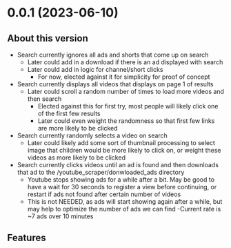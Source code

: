 # 0.0.1 (2023-06-10)
## About this version
- Search currently ignores all ads and shorts that come up on search
    - Later could add in a download if there is an ad displayed with search
    - Later could add in logic for channel/short clicks
        - For now, elected against it for simplicity for proof of concept
- Search currently displays all videos that displays on page 1 of results
    - Later could scroll a random number of times to load more videos and then search
        - Elected against this for first try, most people will likely click one of the first few results
        - Later could even weight the randomness so that first few links are more likely to be clicked
- Search currently randomly selects a video on search
    - Later could likely add some sort of thumbnail processing to select image that children would be more likely to click on, or weight these videos as more likely to be clicked
- Search currently clicks videos until an ad is found and then downloads that ad to the /youtube_scraper/donwloaded_ads directory
    - Youtube stops showing ads for a while after a bit. May be good to have a wait for 30 seconds to register a view before continuing, or restart if ads not found after certain number of videos
    - This is not NEEDED, as ads will start showing again after a while, but may help to optimize the number of ads we can find
    -Current rate is ~7 ads over 10 minutes

## Features

